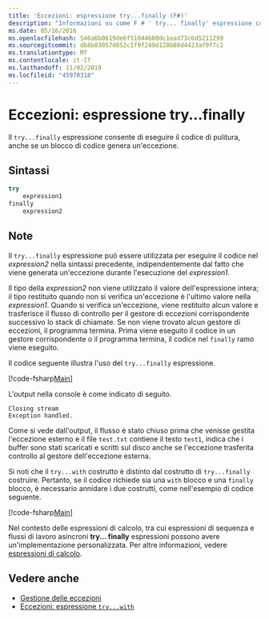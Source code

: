 ```yaml
---
title: 'Eccezioni: espressione try...finally (F#)'
description: "Informazioni su come F # ' try... finally' espressione consente di eseguire il codice di pulitura, anche se un blocco di codice genera un'eccezione."
ms.date: 05/16/2016
ms.openlocfilehash: 546a6b0619de6f51044600dc1ead73c6d5211299
ms.sourcegitcommit: db8b83057d052c1f9f249d128b08d4423af0f7c2
ms.translationtype: MT
ms.contentlocale: it-IT
ms.lasthandoff: 11/02/2018
ms.locfileid: "45970318"
---
```

# <a name="exceptions-the-tryfinally-expression"></a>Eccezioni: espressione try...finally

Il `try...finally` espressione consente di eseguire il codice di pulitura, anche se un blocco di codice genera un'eccezione.

## <a name="syntax"></a>Sintassi

```fsharp
try
    expression1
finally
    expression2
```

## <a name="remarks"></a>Note

Il `try...finally` espressione può essere utilizzata per eseguire il codice nel *expression2* nella sintassi precedente, indipendentemente dal fatto che viene generata un'eccezione durante l'esecuzione del *expression1*.

Il tipo della *expression2* non viene utilizzato il valore dell'espressione intera; il tipo restituito quando non si verifica un'eccezione è l'ultimo valore nella *expression1*. Quando si verifica un'eccezione, viene restituito alcun valore e trasferisce il flusso di controllo per il gestore di eccezioni corrispondente successivo lo stack di chiamate. Se non viene trovato alcun gestore di eccezioni, il programma termina. Prima viene eseguito il codice in un gestore corrispondente o il programma termina, il codice nel `finally` ramo viene eseguito.

Il codice seguente illustra l'uso del `try...finally` espressione.

[!code-fsharp[Main](../../../../samples/snippets/fsharp/lang-ref-2/snippet5701.fs)]

L'output nella console è come indicato di seguito.

```
Closing stream
Exception handled.
```

Come si vede dall'output, il flusso è stato chiuso prima che venisse gestita l'eccezione esterno e il file `test.txt` contiene il testo `test1`, indica che i buffer sono stati scaricati e scritti sul disco anche se l'eccezione trasferita controllo al gestore dell'eccezione esterna.

Si noti che il `try...with` costrutto è distinto dal costrutto di `try...finally` costruire. Pertanto, se il codice richiede sia una `with` blocco e una `finally` blocco, è necessario annidare i due costrutti, come nell'esempio di codice seguente.

[!code-fsharp[Main](../../../../samples/snippets/fsharp/lang-ref-2/snippet5702.fs)]

Nel contesto delle espressioni di calcolo, tra cui espressioni di sequenza e flussi di lavoro asincroni **try... finally** espressioni possono avere un'implementazione personalizzata. Per altre informazioni, vedere [espressioni di calcolo](../computation-expressions.md).

## <a name="see-also"></a>Vedere anche

- [Gestione delle eccezioni](index.md)
- [Eccezioni: espressione `try...with`](the-try-with-expression.md)
